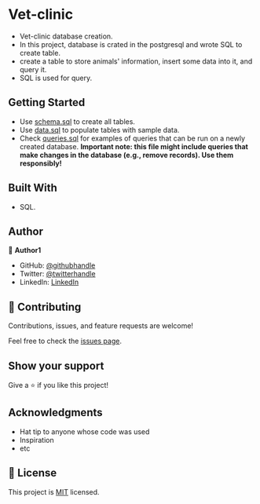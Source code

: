 # Vet-clinic

- Vet-clinic database creation.
- In this project, database is crated in the postgresql and wrote SQL to create table.
- create a table to store animals' information, insert some data into it, and query it.
- SQL is used for query.


## Getting Started

- Use [schema.sql](./schema.sql) to create all tables.
- Use [data.sql](./data.sql) to populate tables with sample data.
- Check [queries.sql](./queries.sql) for examples of queries that can be run on a newly created database. **Important note: this file might include queries that make changes in the database (e.g., remove records). Use them responsibly!**

## Built With
- SQL.

## Author

👤 **Author1**

- GitHub: [@githubhandle](https://github.com/aakbarkhan)
- Twitter: [@twitterhandle](https://twitter.com/twitterhandle)
- LinkedIn: [LinkedIn](https://linkedin.com/in/linkedinhandle)


## 🤝 Contributing

Contributions, issues, and feature requests are welcome!

Feel free to check the [issues page](../../issues/).

## Show your support

Give a ⭐️ if you like this project!

## Acknowledgments

- Hat tip to anyone whose code was used
- Inspiration
- etc

## 📝 License

This project is [MIT](./MIT.md) licensed.
